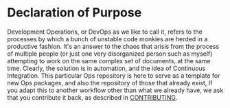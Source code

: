 # Declaration of Purpose

Development Operations, or DevOps as we like to call it, refers to the processes by which a bunch
of unstable code monkies are herded in a productive fashion. It's an answer to the chaos that
arisis from the process of multiple people (or just one very disorganized person such as myself)
attempting to work on the same complex set of documents, at the same time. Clearly, the solution
is in automation, and the idea of Continuous Integration. This particular Ops repository is here
to serve as a template for new Ops packages, and also the repository of those that already exist,
If you adapt this to another workflow other than what we already have, we ask that you 
contribute it back, as described in [CONTRIBUTING](CONTRIBUTING.markdown).
